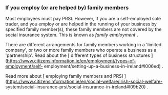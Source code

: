 ###  **If you employ (or are helped by) family members**

Most employees must pay PRSI. However, if you are a self-employed sole trader,
and you employ or are helped in the running of your business by specified
family member(s), these family members are not covered by the social insurance
system. This is known as _family employment_ .

There are different arrangements for family members working in a 'limited
company', or two or more family members who operate a business as a
'partnership'. Read about the [ different types of business structures
](https://www.citizensinformation.ie/en/employment/types-of-employment/self-
employment/setting-up-a-business-in-ireland#l006ed) .

Read more about [ employing family members and PRSI
](https://www.citizensinformation.ie/en/social-welfare/irish-social-welfare-
system/social-insurance-prsi/social-insurance-in-ireland#l09b20) .
